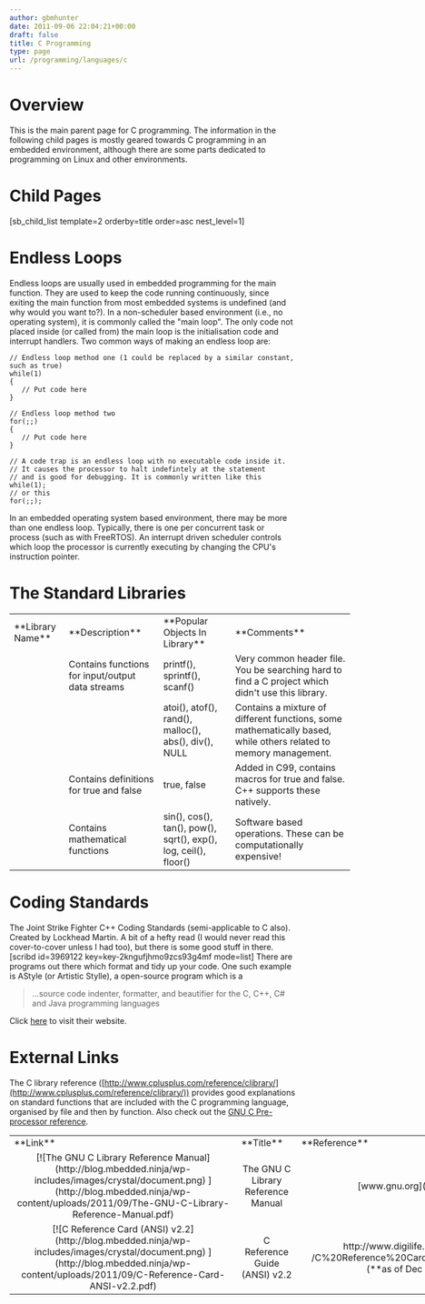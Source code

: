 ```yaml
---
author: gbmhunter
date: 2011-09-06 22:04:21+00:00
draft: false
title: C Programming
type: page
url: /programming/languages/c
---
```


# Overview




This is the main parent page for C programming. The information in the following child pages is mostly geared towards C programming in an embedded environment, although there are some parts dedicated to programming on Linux and other environments.




# Child Pages




[sb_child_list template=2 orderby=title order=asc nest_level=1]




# Endless Loops




Endless loops are usually used in embedded programming for the main function. They are used to keep the code running continuously, since exiting the main function from most embedded systems is undefined (and why would you want to?). In a non-scheduler based environment (i.e., no operating system), it is commonly called the "main loop". The only code not placed inside (or called from) the main loop is the initialisation code and interrupt handlers. Two common ways of making an endless loop are:



    
    // Endless loop method one (1 could be replaced by a similar constant, such as true)
    while(1)
    {
       // Put code here
    }
    
    // Endless loop method two
    for(;;)
    {
       // Put code here
    }
    
    // A code trap is an endless loop with no executable code inside it.
    // It causes the processor to halt indefintely at the statement
    // and is good for debugging. It is commonly written like this
    while(1);
    // or this
    for(;;);




In an embedded operating system based environment, there may be more than one endless loop. Typically, there is one per concurrent task or process (such as with FreeRTOS). An interrupt driven scheduler controls which loop the processor is currently executing by changing the CPU's instruction pointer.




# The Standard Libraries


<table style="width: 600px;" border="0" >
<tbody >
<tr >

<td >**Library Name**
</td>

<td >**Description**
</td>

<td >**Popular Objects In Library**
</td>

<td >**Comments**
</td>
</tr>
<tr >

<td ><stdio.h>
</td>

<td >Contains functions for input/output data streams
</td>

<td >printf(), sprintf(), scanf()
</td>

<td >Very common header file. You be searching hard to find a C project which didn't use this library.
</td>
</tr>
<tr >

<td ><stdlib.h>
</td>

<td >
</td>

<td >atoi(), atof(), rand(), malloc(), abs(), div(), NULL
</td>

<td >Contains a mixture of different functions, some mathematically based, while others related to memory management.
</td>
</tr>
<tr >

<td ><stdbool.h>
</td>

<td >Contains definitions for true and false
</td>

<td >true, false
</td>

<td >Added in C99, contains macros for true and false. C++ supports these natively.
</td>
</tr>
<tr >

<td ><math.h>
</td>

<td >Contains mathematical functions
</td>

<td >sin(), cos(), tan(), pow(), sqrt(), exp(), log, ceil(), floor()
</td>

<td >Software based operations. These can be computationally expensive!
</td>
</tr>
</tbody>
</table>





# Coding Standards




The Joint Strike Fighter C++ Coding Standards (semi-applicable to C also). Created by Lockhead Martin. A bit of a hefty read (I would never read this cover-to-cover unless I had too), but there is some good stuff in there. [scribd id=3969122 key=key-2kngufjhmo9zcs93g4mf mode=list] There are programs out there which format and tidy up your code. One such example is AStyle (or Artistic Stylle), a open-source program which is a




<blockquote>...source code indenter, formatter, and beautifier for the C, C++, C# and Java programming languages</blockquote>




Click [here](http://astyle.sourceforge.net/) to visit their website.




# External Links




The C library reference ([http://www.cplusplus.com/reference/clibrary/](http://www.cplusplus.com/reference/clibrary/)) provides good explanations on standard functions that are included with the C programming language, organised by file and then by function. Also check out the [GNU C Pre-processor reference](http://gcc.gnu.org/onlinedocs/cpp.pdf).





<table style="width: 1000px;" border="0" >
<tbody >
<tr >

<td >**Link**
</td>

<td >**Title**
</td>

<td >**Reference**
</td>
</tr>
<tr >

<td style="text-align: center;" >[![The GNU C Library Reference Manual](http://blog.mbedded.ninja/wp-includes/images/crystal/document.png)
](http://blog.mbedded.ninja/wp-content/uploads/2011/09/The-GNU-C-Library-Reference-Manual.pdf)
</td>

<td style="text-align: center;" >The GNU C Library Reference Manual
</td>

<td style="text-align: center;" >[www.gnu.org](http://www.gnu.org/)
</td>
</tr>
<tr >

<td style="text-align: center;" >[![C Reference Card (ANSI) v2.2](http://blog.mbedded.ninja/wp-includes/images/crystal/document.png)
](http://blog.mbedded.ninja/wp-content/uploads/2011/09/C-Reference-Card-ANSI-v2.2.pdf)
</td>

<td style="text-align: center;" >C Reference Guide (ANSI) v2.2
</td>

<td style="text-align: center;" >http://www.digilife.be/quickreferences/QRC /C%20Reference%20Card%20%28ANSI%29%202.2.pdf (**as of Dec 2017, link dead**)
</td>
</tr>
</tbody>
</table>

